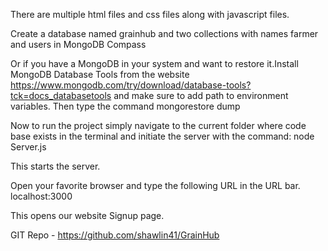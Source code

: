 There are multiple html files and css files along with javascript files.

Create a database named grainhub and two collections with names farmer and users in MongoDB Compass

Or if you have a MongoDB in your system and want to restore it.Install MongoDB Database Tools from the website https://www.mongodb.com/try/download/database-tools?tck=docs_databasetools and make sure to add path to environment variables. Then type the command
            mongorestore dump

Now to run the project simply navigate to the current folder where code base exists in the terminal and initiate the server with the command:
            node Server.js

This starts the server.

Open your favorite browser and type the following URL in the URL bar.
            localhost:3000  

This opens our website Signup page.

GIT Repo - https://github.com/shawlin41/GrainHub